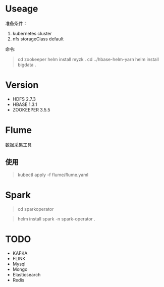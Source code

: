 # Useage

准备条件：

1. kubernetes cluster
2. nfs storageClass default

命令:

> cd zookeeper
> helm install myzk .
> cd ../hbase-helm-yarn
> helm install bigdata .

# Version

* HDFS 2.7.3
* HBASE 1.3.1
* ZOOKEEPER 3.5.5

# Flume

数据采集工具

## 使用

> kubectl apply -f flume/flume.yaml

# Spark

> cd sparkoperator

> helm install spark -n spark-operator .

# TODO

* KAFKA
* FLINK
* Mysql
* Mongo
* Elasticsearch
* Redis
